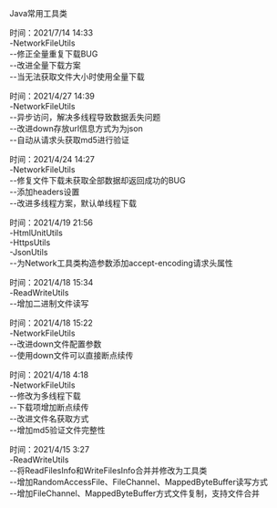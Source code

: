 Java常用工具类

时间：2021/7/14 14:33  
-NetworkFileUtils  
--修正全量重复下载BUG  
--改进全量下载方案  
--当无法获取文件大小时使用全量下载

时间：2021/4/27 14:39  
-NetworkFileUtils  
--异步访问，解决多线程导致数据丢失问题  
--改进down存放url信息方式为为json  
--自动从请求头获取md5进行验证

时间：2021/4/24 14:27  
-NetworkFileUtils  
--修复文件下载未获取全部数据却返回成功的BUG  
--添加headers设置  
--改进多线程方案，默认单线程下载

时间：2021/4/19 21:56  
-HtmlUnitUtils  
-HttpsUtils  
-JsonUtils  
--为Network工具类构造参数添加accept-encoding请求头属性

时间：2021/4/18 15:34  
-ReadWriteUtils  
--增加二进制文件读写

时间：2021/4/18 15:22  
-NetworkFileUtils  
--改进down文件配置参数  
--使用down文件可以直接断点续传

时间：2021/4/18 4:18  
-NetworkFileUtils  
--修改为多线程下载  
--下载项增加断点续传  
--改进文件名获取方式  
--增加md5验证文件完整性

时间：2021/4/15 3:27  
-ReadWriteUtils  
--将ReadFilesInfo和WriteFilesInfo合并并修改为工具类  
--增加RandomAccessFile、FileChannel、MappedByteBuffer读写方式  
--增加FileChannel、MappedByteBuffer方式文件复制，支持文件合并  
